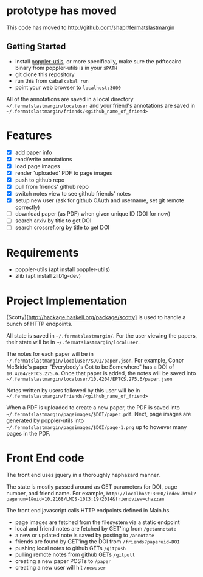 # prototype has moved
This code has moved to http://github.com/shapr/fermatslastmargin

## Getting Started
* install [poppler-utils](https://poppler.freedesktop.org/), or more specifically, make sure the pdftocairo binary from poppler-utils is in your `$PATH`
* git clone this repository
* run this from cabal `cabal run`
* point your web browser to `localhost:3000`

All of the annotations are saved in a local directory `~/.fermatslastmargin/localuser` and your friend's annotations are saved in `~/.fermatslastmargin/friends/<github_name_of_friend>`

# Features
- [X] add paper info
- [X] read/write annotations
- [X] load page images
- [X] render 'uploaded' PDF to page images
- [X] push to github repo
- [X] pull from friends' github repo
- [X] switch notes view to see github friends' notes
- [X] setup new user (ask for github OAuth and username, set git remote correctly)
- [ ] download paper (as PDF) when given unique ID (DOI for now)
- [ ] search arxiv by title to get DOI
- [ ] search crossref.org by title to get DOI

# Requirements
- poppler-utils (apt install poppler-utils)
- zlib (apt install zlib1g-dev)

# Project Implementation

(Scotty)[http://hackage.haskell.org/package/scotty] is used to handle a bunch of HTTP endpoints.

All state is saved in `~/.fermatslastmargin/`. For the user viewing the papers, their state will be in `~/.fermatslastmargin/localuser`.

The notes for each paper will be in `~/.fermatslastmargin/localuser/$DOI/paper.json`.
For example, Conor McBride's paper "Everybody's Got to be Somewhere" has a DOI of `10.4204/EPTCS.275.6`.
Once that paper is added, the notes will be saved into `~/.fermatslastmargin/localuser/10.4204/EPTCS.275.6/paper.json`

Notes written by users followed by this user will be in `~/.fermatslastmargin/friends/<github_name_of_friend>`

When a PDF is uploaded to create a new paper, the PDF is saved into `~/.fermatslastmargin/pageimages/$DOI/paper.pdf`.
Next, page images are generated by poppler-utils into `~/.fermatslastmargin/pageimages/$DOI/page-1.png` up to however many pages in the PDF.

# Front End code

The front end uses jquery in a thoroughly haphazard manner.

The state is mostly passed around as GET parameters for DOI, page number, and friend name.
For example, `http://localhost:3000/index.html?pagenum=1&uid=10.2168/LMCS-10(3:19)2014&friendview=chazzam`

The front end javascript calls HTTP endpoints defined in Main.hs.
- page images are fetched from the filesystem via a static endpoint
- local and friend notes are fetched by GET'ing from `/getannotate`
- a new or updated note is saved by posting to `/annotate`
- friends are found by GET'ing the DOI from `/friends?paperuid=DOI`
- pushing local notes to github GETs `/gitpush`
- pulling remote notes from github GETs `/gitpull`
- creating a new paper POSTs to `/paper`
- creating a new user will hit `/newuser`
